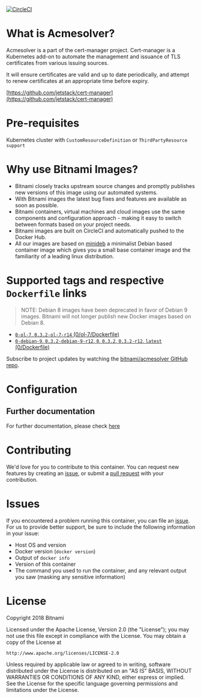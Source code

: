 [![CircleCI](https://circleci.com/gh/bitnami/bitnami-docker-acmesolver/tree/master.svg?style=shield)](https://circleci.com/gh/bitnami/bitnami-docker-acmesolver/tree/master)

# What is Acmesolver?

Acmesolver is a part of the cert-manager project.
Cert-manager is a Kubernetes add-on to automate the management and issuance of TLS certificates from various issuing sources.

It will ensure certificates are valid and up to date periodically, and attempt to renew certificates at an appropriate time before expiry.

[https://github.com/jetstack/cert-manager](https://github.com/jetstack/cert-manager)

# Pre-requisites

Kubernetes cluster with `CustomResourceDefinition` or `ThirdPartyResource support`

# Why use Bitnami Images?

* Bitnami closely tracks upstream source changes and promptly publishes new versions of this image using our automated systems.
* With Bitnami images the latest bug fixes and features are available as soon as possible.
* Bitnami containers, virtual machines and cloud images use the same components and configuration approach - making it easy to switch between formats based on your project needs.
* Bitnami images are built on CircleCI and automatically pushed to the Docker Hub.
* All our images are based on [minideb](https://github.com/bitnami/minideb) a minimalist Debian based container image which gives you a small base container image and the familiarity of a leading linux distribution.

# Supported tags and respective `Dockerfile` links

> NOTE: Debian 8 images have been deprecated in favor of Debian 9 images. Bitnami will not longer publish new Docker images based on Debian 8.


* [`0-ol-7`, `0.3.2-ol-7-r14` (0/ol-7/Dockerfile)](https://github.com/bitnami/bitnami-docker-acmesolver/blob/0.3.2-ol-7-r14/0/ol-7/Dockerfile)
* [`0-debian-9`, `0.3.2-debian-9-r12`, `0`, `0.3.2`, `0.3.2-r12`, `latest` (0/Dockerfile)](https://github.com/bitnami/bitnami-docker-acmesolver/blob/0.3.2-debian-9-r12/0/Dockerfile)

Subscribe to project updates by watching the [bitnami/acmesolver GitHub repo](https://github.com/bitnami/bitnami-docker-acmesolver).

# Configuration

## Further documentation

For further documentation, please check [here](https://github.com/jetstack/cert-manager/blob/master/docs)

# Contributing

We'd love for you to contribute to this container. You can request new features by creating an [issue](https://github.com/bitnami/bitnami-docker-acmesolver/issues), or submit a [pull request](https://github.com/bitnami/bitnami-docker-acmesolver/pulls) with your contribution.

# Issues

If you encountered a problem running this container, you can file an [issue](https://github.com/bitnami/bitnami-docker-acmesolver/issues). For us to provide better support, be sure to include the following information in your issue:

- Host OS and version
- Docker version (`docker version`)
- Output of `docker info`
- Version of this container
- The command you used to run the container, and any relevant output you saw (masking any sensitive information)

# License

Copyright 2018 Bitnami

Licensed under the Apache License, Version 2.0 (the "License");
you may not use this file except in compliance with the License.
You may obtain a copy of the License at

    http://www.apache.org/licenses/LICENSE-2.0

Unless required by applicable law or agreed to in writing, software
distributed under the License is distributed on an "AS IS" BASIS,
WITHOUT WARRANTIES OR CONDITIONS OF ANY KIND, either express or implied.
See the License for the specific language governing permissions and
limitations under the License.
